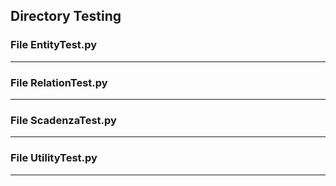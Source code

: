 ## Directory Testing 

 ### File EntityTest.py 

  

 <hr> 

### File RelationTest.py 

  

 <hr> 

### File ScadenzaTest.py 

  

 <hr> 

### File UtilityTest.py 

  

 <hr> 

